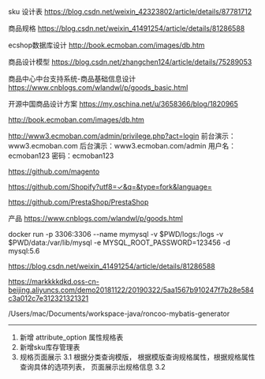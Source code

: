 sku 设计表
https://blog.csdn.net/weixin_42323802/article/details/87781712

商品规格
https://blog.csdn.net/weixin_41491254/article/details/81286588

ecshop数据库设计
http://book.ecmoban.com/images/db.htm

商品设计模型
https://blog.csdn.net/zhangchen124/article/details/75289053

商品中心中台支持系统-商品基础信息设计
https://www.cnblogs.com/wlandwl/p/goods_basic.html

开源中国商品设计方案
https://my.oschina.net/u/3658366/blog/1820965

http://book.ecmoban.com/images/db.htm

http://www3.ecmoban.com/admin/privilege.php?act=login
前台演示：www3.ecmoban.com
后台演示：www3.ecmoban.com/admin
用户名：ecmoban123
密码：ecmoban123


https://github.com/magento

https://github.com/Shopify?utf8=✓&q=&type=fork&language=



https://github.com/PrestaShop/PrestaShop

产品
https://www.cnblogs.com/wlandwl/p/goods.html


docker run -p 3306:3306 --name mymysql  -v $PWD/logs:/logs -v $PWD/data:/var/lib/mysql -e MYSQL_ROOT_PASSWORD=123456 -d mysql:5.6


https://blog.csdn.net/weixin_41491254/article/details/81286588

https://markkkkdkd.oss-cn-beijing.aliyuncs.com/demo20181122/20190322/5aa1567b910247f7b28e584c3a012c7e312321321321

/Users/mac/Documents/workspace-java/roncoo-mybatis-generator




-----------------------------------------------
1. 新增 attribute_option 属性规格表
2. 新增sku库存管理表
3. 规格页面展示
   3.1  根据分类查询模版， 根据模版查询规格属性，根据规格属性查询具体的选项列表， 页面展示出规格信息
   3.2  





